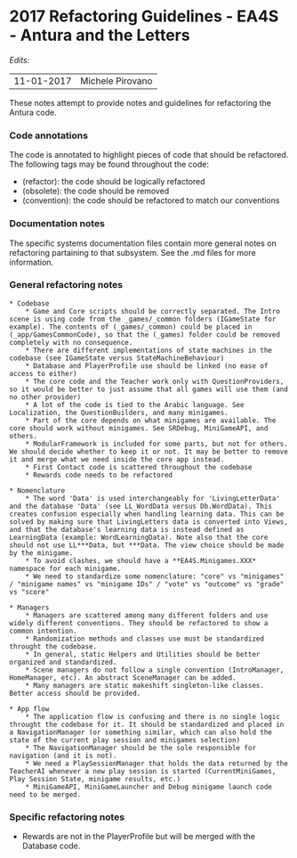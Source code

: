 2017 Refactoring Guidelines - EA4S - Antura and the Letters
=================

*Edits:*

<table>
  <tr>
    <td>11-01-2017</td>
    <td>Michele Pirovano</td>
  </tr>
</table>


These notes attempt to provide notes and guidelines for refactoring the Antura code.

### Code annotations

The code is annotated to highlight pieces of code that should be refactored.
The following tags may be found throughout the code:

  * (refactor): the code should be logically refactored 
  * (obsolete): the code should be removed
  * (convention): the code should be refactored to match our conventions

### Documentation notes

The specific systems documentation files contain more general notes on refactoring partaining to that subsystem.
See the .md files for more information.

### General refactoring notes

	* Codebase
		* Game and Core scripts should be correctly separated. The Intro scene is using code from the _games/_common folders (IGameState for example). The contents of (_games/_common) could be placed in (_app/GamesCommonCode), so that the (_games) folder could be removed completely with no consequence.
		* There are different implementations of state machines in the codebase (see IGameState versus StateMachineBehaviour)
		* Database and PlayerProfile use should be linked (no ease of access to either)
		* The core code and the Teacher work only with QuestionProviders, so it would be better to just assume that all games will use them (and no other provider)
		* A lot of the code is tied to the Arabic language. See Localization, the QuestionBuilders, and many minigames.
		* Part of the core depends on what minigames are available. The core should work without minigames. See SRDebug, MiniGameAPI, and others.
		* ModularFramework is included for some parts, but not for others. We should decide whether to keep it or not. It may be better to remove it and merge what we need inside the core app instead.
		* First Contact code is scattered throughout the codebase
		* Rewards code needs to be refactored
		
	* Nomenclature
		* The word 'Data' is used interchangeably for 'LivingLetterData' and the database 'Data' (see LL_WordData versus Db.WordData). This creates confusion especially when handling learning data. This can be solved by making sure that LivingLetters data is converted into Views, and that the database's learning data is instead defined as LearningData (example: WordLearningData). Note also that the core should not use LL***Data, but ***Data. The view choice should be made by the minigame.
		* To avoid clashes, we should have a **EA4S.Minigames.XXX* namespace for each minigame.
		* We need to standardize some nomenclature: "core" vs "minigames" / "minigame names" vs "minigame IDs" / "vote" vs "outcome" vs "grade" vs "score"

	* Managers
		* Managers are scattered among many different folders and use widely different conventions. They should be refactored to show a common intention.
		* Randomization methods and classes use must be standardized throught the codebase. 
		* In general, static Helpers and Utilities should be better organized and standardized.
		* Scene managers do not follow a single convention (IntroManager, HomeManager, etc). An abstract SceneManager can be added.
		* Many managers are static makeshift singleton-like classes. Better access should be provided.

	* App flow
		* The application flow is confusing and there is no single logic throught the codebase for it. It should be standardized and placed in a NavigationManager (or something similar, which can also hold the state of the current play session and minigames selection)
		* The NavigationManager should be the sole responsible for navigation (and it is not).
		* We need a PlaySessionManager that holds the data returned by the TeacherAI whenever a new play session is started (CurrentMiniGames, Play Session State, minigame results, etc.)
		* MiniGameAPI, MiniGameLauncher and Debug minigame launch code need to be merged.

   
### Specific refactoring notes

   * Rewards are not in the PlayerProfile but will be merged with the Database code.
